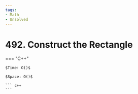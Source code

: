 ```yaml
---
tags:
- Math
- Unsolved
---
```



# 492. Construct the Rectangle

=== "C++"

    $Time: O()$

    $Space: O()$

    ``` c++
    ```